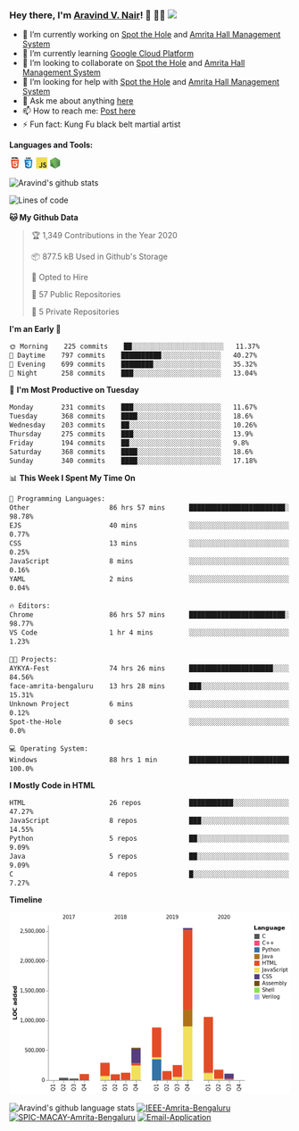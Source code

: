 ### Hey there, I'm [Aravind V. Nair](https://AravindVNair99.github.io)! 👋 👨‍💻 ![](https://komarev.com/ghpvc/?username=AravindVNair99&label=Views)

- 🔭 I’m currently working on [Spot the Hole](https://github.com/AravindVNair99/Spot-the-Hole) and [Amrita Hall Management System](https://github.com/AravindVNair99/Hall-Management-System)
- 🌱 I’m currently learning [Google Cloud Platform](https://cloud.google.com)
- 👯 I’m looking to collaborate on [Spot the Hole](https://github.com/AravindVNair99/Spot-the-Hole) and [Amrita Hall Management System](https://github.com/AravindVNair99/Hall-Management-System)
- 🤔 I’m looking for help with [Spot the Hole](https://github.com/AravindVNair99/Spot-the-Hole) and [Amrita Hall Management System](https://github.com/AravindVNair99/Hall-Management-System)
- 💬 Ask me about anything [here](https://github.com/AravindVNair99/AravindVNair99/issues)
- 📫 How to reach me: [Post here](https://github.com/AravindVNair99/AravindVNair99/issues)
- ⚡ Fun fact: Kung Fu black belt martial artist

**Languages and Tools:**

<code><img height="20px" src="https://raw.githubusercontent.com/github/explore/80688e429a7d4ef2fca1e82350fe8e3517d3494d/topics/html/html.png"></code>
<code><img height="20px" src="https://raw.githubusercontent.com/github/explore/80688e429a7d4ef2fca1e82350fe8e3517d3494d/topics/css/css.png"></code>
<code><img height="20px" src="https://raw.githubusercontent.com/github/explore/80688e429a7d4ef2fca1e82350fe8e3517d3494d/topics/javascript/javascript.png"></code>
<code><img height="20px" src="https://raw.githubusercontent.com/github/explore/80688e429a7d4ef2fca1e82350fe8e3517d3494d/topics/nodejs/nodejs.png"></code>

![Aravind's github stats](https://github-readme-stats.vercel.app/api?username=AravindVNair99&show_icons=true&include_all_commits=true&count_private=true)

<!--START_SECTION:waka-->
![Lines of code](https://img.shields.io/badge/From%20Hello%20World%20I%27ve%20Written-98.3%20million%20lines%20of%20code-blue)

**🐱 My Github Data** 

> 🏆 1,349 Contributions in the Year 2020
 > 
> 📦 877.5 kB Used in Github's Storage 
 > 
> 💼 Opted to Hire
 > 
> 📜 57 Public Repositories
 > 
> 🔑 5 Private Repositories 

**I'm an Early 🐤** 

```text
🌞 Morning    225 commits    ██░░░░░░░░░░░░░░░░░░░░░░░   11.37% 
🌆 Daytime    797 commits    ██████████░░░░░░░░░░░░░░░   40.27% 
🌃 Evening    699 commits    ████████░░░░░░░░░░░░░░░░░   35.32% 
🌙 Night      258 commits    ███░░░░░░░░░░░░░░░░░░░░░░   13.04%

```
📅 **I'm Most Productive on Tuesday** 

```text
Monday       231 commits    ███░░░░░░░░░░░░░░░░░░░░░░   11.67% 
Tuesday      368 commits    ████░░░░░░░░░░░░░░░░░░░░░   18.6% 
Wednesday    203 commits    ██░░░░░░░░░░░░░░░░░░░░░░░   10.26% 
Thursday     275 commits    ███░░░░░░░░░░░░░░░░░░░░░░   13.9% 
Friday       194 commits    ██░░░░░░░░░░░░░░░░░░░░░░░   9.8% 
Saturday     368 commits    ████░░░░░░░░░░░░░░░░░░░░░   18.6% 
Sunday       340 commits    ████░░░░░░░░░░░░░░░░░░░░░   17.18%

```


📊 **This Week I Spent My Time On** 

```text
💬 Programming Languages: 
Other                    86 hrs 57 mins      ████████████████████████░   98.78% 
EJS                      40 mins             ░░░░░░░░░░░░░░░░░░░░░░░░░   0.77% 
CSS                      13 mins             ░░░░░░░░░░░░░░░░░░░░░░░░░   0.25% 
JavaScript               8 mins              ░░░░░░░░░░░░░░░░░░░░░░░░░   0.16% 
YAML                     2 mins              ░░░░░░░░░░░░░░░░░░░░░░░░░   0.04%

🔥 Editors: 
Chrome                   86 hrs 57 mins      ████████████████████████░   98.77% 
VS Code                  1 hr 4 mins         ░░░░░░░░░░░░░░░░░░░░░░░░░   1.23%

🐱‍💻 Projects: 
AYKYA-Fest               74 hrs 26 mins      █████████████████████░░░░   84.56% 
face-amrita-bengaluru    13 hrs 28 mins      ███░░░░░░░░░░░░░░░░░░░░░░   15.31% 
Unknown Project          6 mins              ░░░░░░░░░░░░░░░░░░░░░░░░░   0.12% 
Spot-the-Hole            0 secs              ░░░░░░░░░░░░░░░░░░░░░░░░░   0.0%

💻 Operating System: 
Windows                  88 hrs 1 min        █████████████████████████   100.0%

```

**I Mostly Code in HTML** 

```text
HTML                     26 repos            ███████████░░░░░░░░░░░░░░   47.27% 
JavaScript               8 repos             ███░░░░░░░░░░░░░░░░░░░░░░   14.55% 
Python                   5 repos             ██░░░░░░░░░░░░░░░░░░░░░░░   9.09% 
Java                     5 repos             ██░░░░░░░░░░░░░░░░░░░░░░░   9.09% 
C                        4 repos             █░░░░░░░░░░░░░░░░░░░░░░░░   7.27%

```


**Timeline**

![Chart not found](https://github.com/aravindvnair99/aravindvnair99/blob/master/charts/bar_graph.png) 


<!--END_SECTION:waka-->
![Aravind's github language stats](https://github-readme-stats.vercel.app/api/top-langs/?username=AravindVNair99&layout=compact)
[![IEEE-Amrita-Bengaluru](https://github-readme-stats.vercel.app/api/pin/?username=AravindVNair99&repo=IEEE-Amrita-Bengaluru)](https://github.com/AravindVNair99/IEEE-Amrita-Bengaluru)
[![SPIC-MACAY-Amrita-Bengaluru](https://github-readme-stats.vercel.app/api/pin/?username=AravindVNair99&repo=SPIC-MACAY-Amrita-Bengaluru)](https://github.com/AravindVNair99/SPIC-MACAY-Amrita-Bengaluru)
[![Email-Application](https://github-readme-stats.vercel.app/api/pin/?username=AravindVNair99&repo=Email-Application)](https://github.com/AravindVNair99/Email-Application)

<!--
<p align="center">
<a href="https://buymeacoffee.com/AravindVNair99" target="_blank"><img src="https://cdn.buymeacoffee.com/buttons/arial-blue.png" alt="Buy Aravind A Coffee" height="40" width="170" ></a>
</p>
-->
